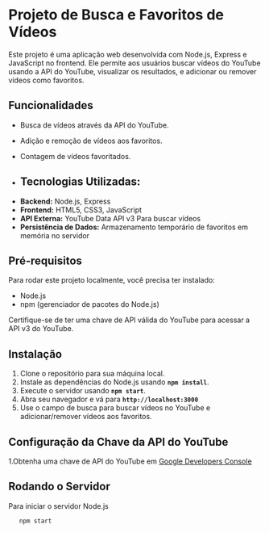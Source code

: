# Projeto de Busca e Favoritos de Vídeos

Este projeto é uma aplicação web desenvolvida com Node.js, Express e JavaScript no frontend. Ele permite aos usuários buscar vídeos do YouTube usando a API do YouTube, visualizar os resultados, e adicionar ou remover vídeos como favoritos.

## Funcionalidades

- Busca de vídeos através da API do YouTube.
- Adição e remoção de vídeos aos favoritos.
- Contagem de vídeos favoritados.

- ## Tecnologias Utilizadas:
* **Backend:** Node.js, Express
* **Frontend:** HTML5, CSS3, JavaScript
* **API Externa:** YouTube Data API v3 Para buscar vídeos
* **Persistência de Dados:** Armazenamento temporário de favoritos em memória no servidor

## Pré-requisitos

Para rodar este projeto localmente, você precisa ter instalado:

- Node.js
- npm (gerenciador de pacotes do Node.js)

Certifique-se de ter uma chave de API válida do YouTube para acessar a API v3 do YouTube.

## Instalação

1. Clone o repositório para sua máquina local.
2. Instale as dependências do Node.js usando **`npm install`**.
3. Execute o servidor usando **`npm start`**.
4. Abra seu navegador e vá para **`http://localhost:3000`**
5. Use o campo de busca para buscar vídeos no YouTube e adicionar/remover vídeos aos favoritos.

## Configuração da Chave da API do YouTube

1.Obtenha uma chave de API do YouTube em [Google Developers Console](https://console.cloud.google.com/apis/dashboard) 

## Rodando o Servidor

Para iniciar o servidor Node.js
```bash
   npm start

